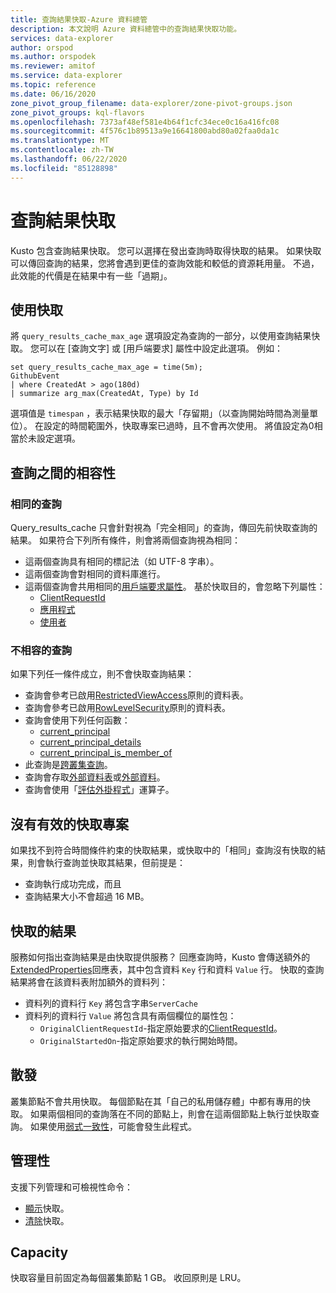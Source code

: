 ```yaml
---
title: 查詢結果快取-Azure 資料總管
description: 本文說明 Azure 資料總管中的查詢結果快取功能。
services: data-explorer
author: orspod
ms.author: orspodek
ms.reviewer: amitof
ms.service: data-explorer
ms.topic: reference
ms.date: 06/16/2020
zone_pivot_group_filename: data-explorer/zone-pivot-groups.json
zone_pivot_groups: kql-flavors
ms.openlocfilehash: 7373af48ef581e4b64f1cfc34ece0c16a416fc08
ms.sourcegitcommit: 4f576c1b89513a9e16641800abd80a02faa0da1c
ms.translationtype: MT
ms.contentlocale: zh-TW
ms.lasthandoff: 06/22/2020
ms.locfileid: "85128898"
---
```

# <a name="query-results-cache"></a>查詢結果快取

Kusto 包含查詢結果快取。 您可以選擇在發出查詢時取得快取的結果。 如果快取可以傳回查詢的結果，您將會遇到更佳的查詢效能和較低的資源耗用量。 不過，此效能的代價是在結果中有一些「過期」。

## <a name="use-the-cache"></a>使用快取

將 `query_results_cache_max_age` 選項設定為查詢的一部分，以使用查詢結果快取。 您可以在 [查詢文字] 或 [用戶端要求] 屬性中設定此選項。 例如：

```kusto
set query_results_cache_max_age = time(5m);
GithubEvent
| where CreatedAt > ago(180d)
| summarize arg_max(CreatedAt, Type) by Id
```

選項值是 `timespan` ，表示結果快取的最大「存留期」（以查詢開始時間為測量單位）。 在設定的時間範圍外，快取專案已過時，且不會再次使用。 將值設定為0相當於未設定選項。

## <a name="compatibility-between-queries"></a>查詢之間的相容性

### <a name="identical-queries"></a>相同的查詢

Query_results_cache 只會針對視為「完全相同」的查詢，傳回先前快取查詢的結果。 如果符合下列所有條件，則會將兩個查詢視為相同：

* 這兩個查詢具有相同的標記法（如 UTF-8 字串）。
* 這兩個查詢會對相同的資料庫進行。
* 這兩個查詢會共用相同的[用戶端要求屬性](../api/netfx/request-properties.md)。 基於快取目的，會忽略下列屬性：
   * [ClientRequestId](../api/netfx/request-properties.md#the-clientrequestid-x-ms-client-request-id-named-property)
   * [應用程式](../api/netfx/request-properties.md#the-application-x-ms-app-named-property)
   * [使用者](../api/netfx/request-properties.md#the-user-x-ms-user-named-property)

### <a name="incompatible-queries"></a>不相容的查詢

如果下列任一條件成立，則不會快取查詢結果：
 
* 查詢會參考已啟用[RestrictedViewAccess](../management/restrictedviewaccesspolicy.md)原則的資料表。
* 查詢會參考已啟用[RowLevelSecurity](../management/rowlevelsecuritypolicy.md)原則的資料表。
* 查詢會使用下列任何函數：
    * [current_principal](current-principalfunction.md)
    * [current_principal_details](current-principal-detailsfunction.md)
    * [current_principal_is_member_of](current-principal-ismemberoffunction.md)
* 此查詢是[跨叢集查詢](cross-cluster-or-database-queries.md)。
* 查詢會存取[外部資料表](schema-entities/externaltables.md)或[外部資料](externaldata-operator.md)。
* 查詢會使用「[評估外掛程式](evaluateoperator.md)」運算子。

## <a name="no-valid-cache-entry"></a>沒有有效的快取專案

如果找不到符合時間條件約束的快取結果，或快取中的「相同」查詢沒有快取的結果，則會執行查詢並快取其結果，但前提是： 

* 查詢執行成功完成，而且
* 查詢結果大小不會超過 16 MB。

## <a name="results-from-the-cache"></a>快取的結果

服務如何指出查詢結果是由快取提供服務？
回應查詢時，Kusto 會傳送額外的[ExtendedProperties](../api/rest/response.md)回應表，其中包含資料 `Key` 行和資料 `Value` 行。
快取的查詢結果將會在該資料表附加額外的資料列：
* 資料列的資料行 `Key` 將包含字串`ServerCache`
* 資料列的資料行 `Value` 將包含具有兩個欄位的屬性包：
   * `OriginalClientRequestId`-指定原始要求的[ClientRequestId](../api/netfx/request-properties.md#the-clientrequestid-x-ms-client-request-id-named-property)。
   * `OriginalStartedOn`-指定原始要求的執行開始時間。

## <a name="distribution"></a>散發

叢集節點不會共用快取。 每個節點在其「自己的私用儲存體」中都有專用的快取。 如果兩個相同的查詢落在不同的節點上，則會在這兩個節點上執行並快取查詢。 如果使用[弱式一致性](../concepts/queryconsistency.md)，可能會發生此程式。

## <a name="management"></a>管理性

支援下列管理和可檢視性命令：

* [顯示](../management/show-query-results-cache-command.md)快取。
* [清除](../management/clear-query-results-cache-command.md)快取。

## <a name="capacity"></a>Capacity

快取容量目前固定為每個叢集節點 1 GB。
收回原則是 LRU。
